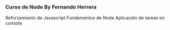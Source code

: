 ### Curso de Node By Fernando Herrera

Reforzamiento de Javascript
Fundamentos de Node
Aplicación de tareas en consola 